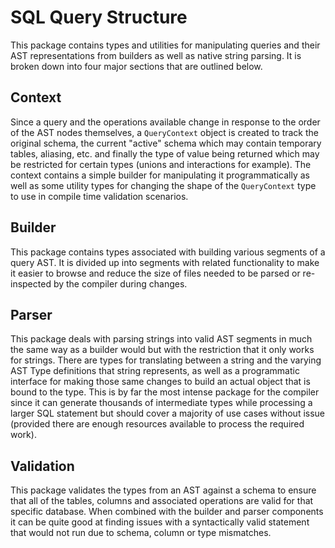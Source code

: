 # SQL Query Structure

This package contains types and utilities for manipulating queries and their AST
representations from builders as well as native string parsing. It is broken
down into four major sections that are outlined below.

## Context

Since a query and the operations available change in response to the order of
the AST nodes themselves, a `QueryContext` object is created to track the
original schema, the current "active" schema which may contain temporary tables,
aliasing, etc. and finally the type of value being returned which may be
restricted for certain types (unions and interactions for example). The context
contains a simple builder for manipulating it programmatically as well as some
utility types for changing the shape of the `QueryContext` type to use in
compile time validation scenarios.

## Builder

This package contains types associated with building various segments of a query
AST. It is divided up into segments with related functionality to make it
easier to browse and reduce the size of files needed to be parsed or
re-inspected by the compiler during changes.

## Parser

This package deals with parsing strings into valid AST segments in much the same
way as a builder would but with the restriction that it only works for strings.
There are types for translating between a string and the varying AST Type
definitions that string represents, as well as a programmatic interface for
making those same changes to build an actual object that is bound to the type.
This is by far the most intense package for the compiler since it can generate
thousands of intermediate types while processing a larger SQL statement but
should cover a majority of use cases without issue (provided there are enough
resources available to process the required work).

## Validation

This package validates the types from an AST against a schema to ensure that all
of the tables, columns and associated operations are valid for that specific
database. When combined with the builder and parser components it can be quite
good at finding issues with a syntactically valid statement that would not run
due to schema, column or type mismatches.
